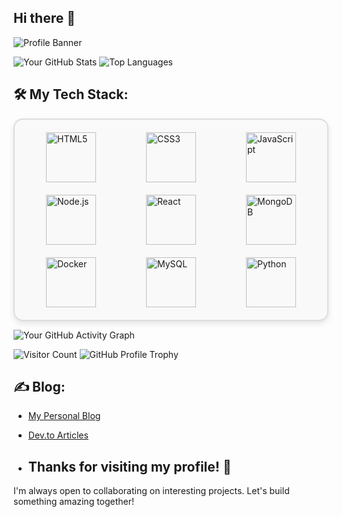 ## Hi there 👋 

![Profile Banner](https://github.com/surbhisingh1215/surbhisingh1215/blob/main/Surabhi.png?raw=true)

![Your GitHub Stats](https://github-readme-stats.vercel.app/api?username=surbhisingh1215&show_icons=true) ![Top Languages](https://github-readme-stats.vercel.app/api/top-langs/?username=surbhisingh1215&layout=compact) 

## 🛠️ My Tech Stack:

<div style="border: 2px solid #ddd; padding: 20px; border-radius: 15px; display: grid; grid-template-columns: repeat(3, 1fr); gap: 20px; background-color: #f9f9f9; box-shadow: 0px 4px 10px rgba(0, 0, 0, 0.1); justify-items: center;">
  
  <!-- Row 1 -->
  <img src="https://img.shields.io/badge/HTML5-E34F26?style=for-the-badge&logo=html5&logoColor=white" alt="HTML5" style="width: 80px; height: 80px;">
  <img src="https://img.shields.io/badge/CSS3-1572B6?style=for-the-badge&logo=css3&logoColor=white" alt="CSS3" style="width: 80px; height: 80px;">
  <img src="https://img.shields.io/badge/JavaScript-F7DF1E?style=for-the-badge&logo=javascript&logoColor=black" alt="JavaScript" style="width: 80px; height: 80px;">
  
  <!-- Row 2 -->
  <img src="https://img.shields.io/badge/Node.js-8CC84B?style=for-the-badge&logo=node.js&logoColor=white" alt="Node.js" style="width: 80px; height: 80px;">
  <img src="https://img.shields.io/badge/React-61DAFB?style=for-the-badge&logo=react&logoColor=black" alt="React" style="width: 80px; height: 80px;">
  <img src="https://img.shields.io/badge/MongoDB-47A248?style=for-the-badge&logo=mongodb&logoColor=white" alt="MongoDB" style="width: 80px; height: 80px;">
  
  <!-- Row 3 -->
  <img src="https://img.shields.io/badge/Docker-2496ED?style=for-the-badge&logo=docker&logoColor=white" alt="Docker" style="width: 80px; height: 80px;">
  <img src="https://img.shields.io/badge/MySQL-4479A1?style=for-the-badge&logo=mysql&logoColor=white" alt="MySQL" style="width: 80px; height: 80px;">
  <img src="https://img.shields.io/badge/Python-3776AB?style=for-the-badge&logo=python&logoColor=white" alt="Python" style="width: 80px; height: 80px;">
</div>

![Your GitHub Activity Graph](https://github-readme-activity-graph.vercel.app/graph?username=surbhisingh1215&theme=dracula)

![Visitor Count](https://profile-counter.glitch.me/surbhisingh1215/count.svg) 
![GitHub Profile Trophy](https://github-profile-trophy.vercel.app/?username=surbhisingh1215&theme=radical)

## ✍️ Blog:
- [My Personal Blog](https://my-blog-url.com)
- [Dev.to Articles](https://dev.to/yourusername)

- ## Thanks for visiting my profile! 🚀  
I'm always open to collaborating on interesting projects. Let's build something amazing together!
